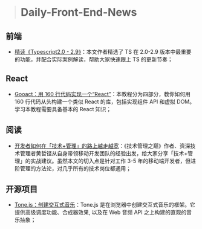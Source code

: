 
> # Daily-Front-End-News

## 前端

- [精读《Typescript2.0 - 2.9》](https://zhuanlan.zhihu.com/p/37374083)：本文作者精选了 TS 在 2.0-2.9 版本中最重要的功能，并配合实际案例解读，帮助大家快速跟上 TS 的更新节奏；

## React

- [Gooact：用 160 行代码实现一个“React”](https://medium.com/@sweetpalma/gooact-react-in-160-lines-of-javascript-44e0742ad60f)：本教程分为四部分，教你如何用 160 行代码从头构建一个类似 React 的库，包括实现组件 API 和虚拟 DOM。学习本教程需要具备基本的 React 知识；

## 阅读

- [开发者如何在「技术+管理」的路上越走越宽](http://suo.im/5a6WWV)：《技术管理之巅》作者、资深技术管理者黄哲铿从自身带领移动开发团队的经验出发，给大家分享「技术+管理」的实战建议。虽然本文的切入点是针对工作 3-5 年的移动端开发者，但进阶管理的方法论，对几乎所有的技术岗位都通用；

## 开源项目

- [Tone.js：创建交互式音乐](https://tonejs.github.io/)：Tone.js 是在浏览器中创建交互式音乐的框架。它提供高级调度功能、合成器效果, 以及在 Web 音频 API 之上构建的直观的音乐抽象；